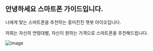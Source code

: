 ## 안녕하세요 스마트폰 가이드입니다.

나에게 맞는 스마트폰을 추천하는 흥미진진 챗봇 아이오입니다.

저희는 자신의 연령대별, 자신이 원하는 가격으로 스마트폰을 추천해드립니다.

![image](https://user-images.githubusercontent.com/88129735/132934071-86a87975-9d55-4d11-8138-5b3be9f36254.png )
